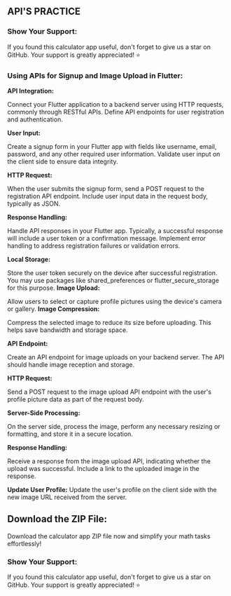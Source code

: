 ## API'S PRACTICE 

### Show Your Support:
If you found this calculator app useful, don't forget to give us a star on GitHub. Your support is greatly appreciated! ⭐

### Using APIs for Signup and Image Upload in Flutter:

**API Integration:**

Connect your Flutter application to a backend server using HTTP requests, commonly through RESTful APIs.
Define API endpoints for user registration and authentication.

**User Input:**

Create a signup form in your Flutter app with fields like username, email, password, and any other required user information.
Validate user input on the client side to ensure data integrity.

**HTTP Request:**

When the user submits the signup form, send a POST request to the registration API endpoint.
Include user input data in the request body, typically as JSON.

**Response Handling:**

Handle API responses in your Flutter app. Typically, a successful response will include a user token or a confirmation message.
Implement error handling to address registration failures or validation errors.

**Local Storage:**

Store the user token securely on the device after successful registration. You may use packages like shared_preferences or flutter_secure_storage for this purpose.
**Image Upload:**

Allow users to select or capture profile pictures using the device's camera or gallery.
**Image Compression:**

Compress the selected image to reduce its size before uploading. This helps save bandwidth and storage space.

**API Endpoint:**

Create an API endpoint for image uploads on your backend server. The API should handle image reception and storage.

**HTTP Request:**

Send a POST request to the image upload API endpoint with the user's profile picture data as part of the request body.

**Server-Side Processing:**

On the server side, process the image, perform any necessary resizing or formatting, and store it in a secure location.

**Response Handling:**

Receive a response from the image upload API, indicating whether the upload was successful. Include a link to the uploaded image in the response.

**Update User Profile:**
Update the user's profile on the client side with the new image URL received from the server.
## Download the ZIP File:
 Download the calculator app ZIP file now and simplify your math tasks effortlessly!
### Show Your Support:
If you found this calculator app useful, don't forget to give us a star on GitHub. Your support is greatly appreciated! ⭐
